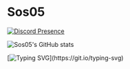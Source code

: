 # Sos05 

[![Discord Presence](https://lanyard.cnrad.dev/api/563382607727820801)](https://discord.com/users/563382607727820801)


![Sos05's GitHub stats](https://github-readme-stats.vercel.app/api?username=Sos05&show_icons=true&theme=tokyonight)


[![Typing SVG](https://readme-typing-svg.demolab.com/?pause=2500&speed=50&lines=Get+out+of+here+please.;There%E2%80%99s+literally+nothing+down+here.;Why+are+you+waiting+here%3F;Stop.+Seriously.;Do+you+think+there%E2%80%99s+a+hidden+feature%3F+There+isn%E2%80%99t.;This+is+just+text.+Plain+text.;Wow,+you%E2%80%99re+committed.+Respect%E2%80%A6+but+also+leave.;Fine.+If+you%E2%80%99re+still+here,+you+officially+wasted+your+time.)](https://git.io/typing-svg)

